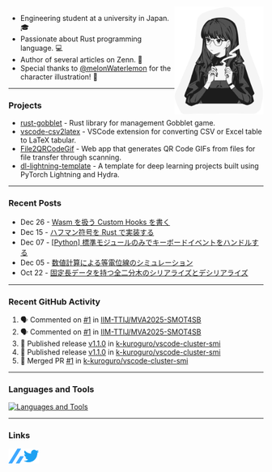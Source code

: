 <img width="35%" align="right" alt="CoffeeTime" src="images/coffee_time.png" />

- Engineering student at a university in Japan. 🎓
- Passionate about Rust programming language. 💻
- Author of several articles on Zenn. 📝
- Special thanks to [@melonWaterlemon](https://twitter.com/melonWaterlemon) for the character illustration! 🎨

---

### Projects

- [rust-gobblet](https://github.com/k-kuroguro/rust-gobblet) - Rust library for management Gobblet game.
- [vscode-csv2latex](https://github.com/k-kuroguro/vscode-csv2latex) - VSCode extension for converting CSV or Excel table to LaTeX tabular.
- [File2QRCodeGif](https://k-kuroguro.github.io/file-to-qr-code-gif) - Web app that generates QR Code GIFs from files for file transfer through scanning.
- [dl-lightning-template](https://github.com/k-kuroguro/dl-lightning-template) - A template for deep learning projects built using PyTorch Lightning and Hydra.

---

### Recent Posts

<!-- feed start -->
- Dec 26 - [Wasm を扱う Custom Hooks を書く](https://zenn.dev/k_kuroguro/articles/1f81616ca17121)
- Dec 15 - [ハフマン符号を Rust で実装する](https://zenn.dev/k_kuroguro/articles/f7a63cd08447b6)
- Dec 07 - [[Python] 標準モジュールのみでキーボードイベントをハンドルする](https://zenn.dev/k_kuroguro/articles/e8437cdf6d804f)
- Dec 05 - [数値計算による等電位線のシミュレーション](https://zenn.dev/k_kuroguro/articles/6dc19f0028c860)
- Oct 22 - [固定長データを持つ全二分木のシリアライズとデシリアライズ](https://zenn.dev/k_kuroguro/articles/5baee620d0ffbd)
<!-- feed end -->

---

### Recent GitHub Activity

<!--START_SECTION:activity-->
1. 🗣 Commented on [#1](https://github.com/IIM-TTIJ/MVA2025-SMOT4SB/issues/1#issuecomment-2727351990) in [IIM-TTIJ/MVA2025-SMOT4SB](https://github.com/IIM-TTIJ/MVA2025-SMOT4SB)
2. 🗣 Commented on [#1](https://github.com/IIM-TTIJ/MVA2025-SMOT4SB/issues/1#issuecomment-2727223390) in [IIM-TTIJ/MVA2025-SMOT4SB](https://github.com/IIM-TTIJ/MVA2025-SMOT4SB)
3. 🚀 Published release [v1.1.0](https://github.com/k-kuroguro/vscode-cluster-smi/releases/tag/v1.1.0) in [k-kuroguro/vscode-cluster-smi](https://github.com/k-kuroguro/vscode-cluster-smi)
4. 🚀 Published release [v1.1.0](https://github.com/k-kuroguro/vscode-cluster-smi/releases/tag/v1.1.0) in [k-kuroguro/vscode-cluster-smi](https://github.com/k-kuroguro/vscode-cluster-smi)
5. 🎉 Merged PR [#1](https://github.com/k-kuroguro/vscode-cluster-smi/pull/1) in [k-kuroguro/vscode-cluster-smi](https://github.com/k-kuroguro/vscode-cluster-smi)
<!--END_SECTION:activity-->

---

### Languages and Tools

[![Languages and Tools](https://skillicons.dev/icons?i=rust,cpp,js,ts,py,ros,git,vscode,linux)](https://skillicons.dev)

---

### Links

[<img align="left" alt="Linl to my Zenn account" width="30px" src="images/zenn.svg"/>](https://zenn.dev/k_kuroguro)
[<img align="left" alt="Link to my Twitter account" width="30px" src="images/twitter.svg"/>](https://twitter.com/k_kuroguro)
